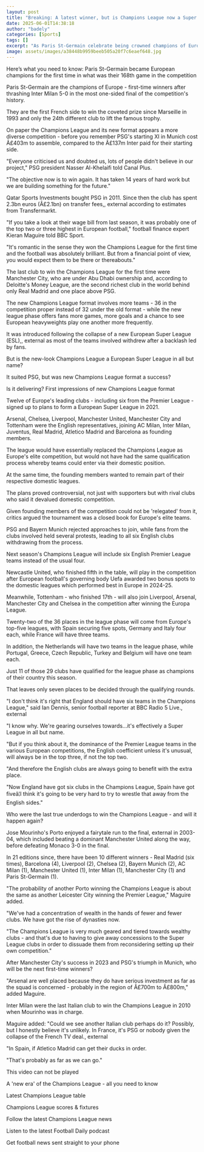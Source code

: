 ```yaml
---
layout: post
title: "Breaking: A latest winner, but is Champions League now a Super League by default?"
date: 2025-06-01T14:38:18
author: "badely"
categories: [Sports]
tags: []
excerpt: "As Paris St-Germain celebrate being crowned champions of Europe, is the new-look Champions League a European Super League in all but name?"
image: assets/images/a38448b9959beeb505a20f7c6eaef648.jpg
---
```


Here’s what you need to know: Paris St-Germain became European champions for the first time in what was their 168th game in the competition

Paris St-Germain are the champions of Europe - first-time winners after thrashing Inter Milan 5-0 in the most one-sided final of the competition's history.

They are the first French side to win the coveted prize since Marseille in 1993 and only the 24th different club to lift the famous trophy.

On paper the Champions League and its new format appears a more diverse competition - before you remember PSG's starting XI in Munich cost Â£403m to assemble, compared to the Â£137m Inter paid for their starting side.

"Everyone criticised us and doubted us, lots of people didn't believe in our project," PSG president Nasser Al-Khelaifi told Canal Plus.

"The objective now is to win again. It has taken 14 years of hard work but we are building something for the future."

Qatar Sports Investments bought PSG in 2011. Since then the club has spent 2.3bn euros (Â£2.1bn) on transfer fees,, external according to estimates from Transfermarkt.

"If you take a look at their wage bill from last season, it was probably one of the top two or three highest in European football," football finance expert Kieran Maguire told BBC Sport.

"It's romantic in the sense they won the Champions League for the first time and the football was absolutely brilliant. But from a financial point of view, you would expect them to be there or thereabouts."

The last club to win the Champions League for the first time were Manchester City, who are under Abu Dhabi ownership and, according to Deloitte's Money League, are the second richest club in the world behind only Real Madrid and one place above PSG.

The new Champions League format involves more teams - 36 in the competition proper instead of 32 under the old format  - while the new league phase offers fans more games, more goals and a chance to see European heavyweights play one another more frequently.

It was introduced following the collapse of a new European Super League (ESL),, external as most of the teams involved withdrew after a backlash led by fans.

But is the new-look Champions League a European Super League in all but name?

It suited PSG, but was new Champions League format a success?

Is it delivering? First impressions of new Champions League format

Twelve of Europe's leading clubs - including six from the Premier League - signed up to plans to form a European Super League in 2021.

Arsenal, Chelsea, Liverpool, Manchester United, Manchester City and Tottenham were the English representatives, joining AC Milan, Inter Milan, Juventus, Real Madrid, Atletico Madrid and Barcelona as founding members.

The league would have essentially replaced the Champions League as Europe's elite competition, but would not have had the same qualification process whereby teams could enter via their domestic position. 

At the same time, the founding members wanted to remain part of their respective domestic leagues. 

The plans proved controversial, not just with supporters but with rival clubs who said it devalued domestic competition.

Given founding members of the competition could not be 'relegated' from it, critics argued the tournament was a closed book for Europe's elite teams.

PSG and Bayern Munich rejected approaches to join, while fans from the clubs involved held several protests, leading to all six English clubs withdrawing from the process.

Next season's Champions League will include six English Premier League teams instead of the usual four. 

Newcastle United, who finished fifth in the table, will play in the competition after European football's governing body Uefa awarded two bonus spots to the domestic leagues which performed best in Europe in 2024-25.

Meanwhile, Tottenham - who finished 17th - will also join Liverpool, Arsenal, Manchester City and Chelsea in the competition after winning the Europa League.

Twenty-two of the 36 places in the league phase will come from Europe's top-five leagues, with Spain securing five spots, Germany and Italy four each, while France will have three teams.

In addition, the Netherlands will have two teams in the league phase, while Portugal, Greece, Czech Republic, Turkey and Belgium will have one team each.

Just 11 of those 29 clubs have qualified for the league phase as champions of their country this season.

That leaves only seven places to be decided through the qualifying rounds. 

"I don't think it's right that England should have six teams in the Champions League," said Ian Dennis, senior football reporter at BBC Radio 5 Live., external

"I know why. We're gearing ourselves towards...it's effectively a Super League in all but name. 

"But if you think about it, the dominance of the Premier League teams in the various European competitions, the English coefficient unless it's unusual, will always be in the top three, if not the top two. 

"And therefore the English clubs are always going to benefit with the extra place. 

"Now England have got six clubs in the Champions League, Spain have got fiveâ¦I think it's going to be very hard to try to wrestle that away from the English sides."

Who were the last true underdogs to win the Champions League - and will it happen again?

Jose Mourinho's Porto enjoyed a fairytale run to the final, external in 2003-04, which included beating a dominant Manchester United along the way, before defeating Monaco 3-0 in the final.

In 21 editions since, there have been 10 different winners - Real Madrid (six times), Barcelona (4), Liverpool (2), Chelsea (2), Bayern Munich (2), AC Milan (1), Manchester United (1), Inter Milan (1), Manchester City (1) and Paris St-Germain (1).

"The probability of another Porto winning the Champions League is about the same as another Leicester City winning the Premier League," Maguire added.

"We've had a concentration of wealth in the hands of fewer and fewer clubs. We have got the rise of dynasties now.

"The Champions League is very much geared and tiered towards wealthy clubs - and that's due to having to give away concessions to the Super League clubs in order to dissuade them from reconsidering setting up their own competition."

After Manchester City's success in 2023 and PSG's triumph in Munich, who will be the next first-time winners?

"Arsenal are well placed because they do have serious investment as far as the squad is concerned - probably in the region of Â£700m to Â£800m," added Maguire.

Inter Milan were the last Italian club to win the Champions League in 2010 when Mourinho was in charge.

Maguire added: "Could we see another Italian club perhaps do it? Possibly, but I honestly believe it's unlikely. In France, it's PSG or nobody given the collapse of the French TV deal., external

"In Spain, if Atletico Madrid can get their ducks in order.

"That's probably as far as we can go."

This video can not be played

A 'new era' of the Champions League - all you need to know

Latest Champions League table

Champions League scores & fixtures

Follow the latest Champions League news

Listen to the latest Football Daily podcast

Get football news sent straight to your phone

